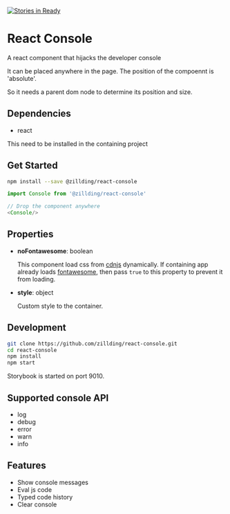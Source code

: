[![Stories in Ready](https://badge.waffle.io/zillding/react-console.png?label=ready&title=Ready)](https://waffle.io/zillding/react-console)
# React Console

A react component that hijacks the developer console

It can be placed anywhere in the page. The position of the compoennt is 'absolute'.

So it needs a parent dom node to determine its position and size.

## Dependencies

+ react

This need to be installed in the containing project

## Get Started

```bash
npm install --save @zillding/react-console
```

```js
import Console from '@zillding/react-console'

// Drop the component anywhere
<Console/>
```

## Properties

+ **noFontawesome**: boolean

  This component load css from [cdnjs](https://cdnjs.com/) dynamically. If containing app already
loads [fontawesome](http://fontawesome.io/get-started/), then pass `true` to this property to prevent
it from loading.

+ **style**: object

  Custom style to the container.

## Development

```bash
git clone https://github.com/zillding/react-console.git
cd react-console
npm install
npm start
```

Storybook is started on port 9010.

## Supported console API

+ log
+ debug
+ error
+ warn
+ info

## Features

+ Show console messages
+ Eval js code
+ Typed code history
+ Clear console
